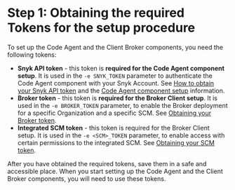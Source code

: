 # Step 1: Obtaining the required Tokens for the setup procedure

To set up the Code Agent and the Client Broker components, you need the following tokens:

* **Snyk API token** - this token is **required for the Code Agent component setup**. It is used in the `-e SNYK_TOKEN` parameter to authenticate the Code Agent component with your Snyk Account. See [How to obtain your Snyk API token](../../../../../getting-started/obtaining-your-snyk-api-token.md) and the [Code Agent component setup](../step-4-setting-up-the-code-agent/step-4.2-running-the-code-agent-container.md) information.
* **Broker token** - this token is **required for the Broker Client setup**. It is used in the `-e BROKER_TOKEN` parameter, to enable the Broker deployment for a specific Organization and a specific SCM. See [Obtaining your Broker token](obtaining-your-broker-token.md).
* **Integrated SCM token** - this token is required for the Broker Client setup. It is used in the `-e <SCM>_TOKEN` parameter, to enable access with certain permissions to the integrated SCM. See [Obtaining your SCM token](obtaining-your-scm-token.md).

After you have obtained the required tokens, save them in a safe and accessible place. When you start setting up the Code Agent and the Client Broker components, you will need to use these tokens.
